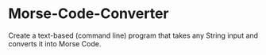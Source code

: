 # Morse-Code-Converter
Create a text-based (command line) program that takes any String input and converts it into Morse Code.
